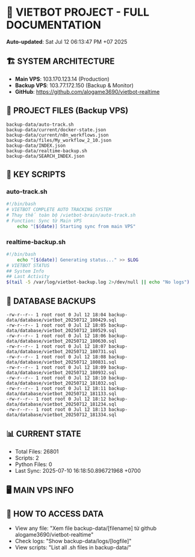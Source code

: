 # 🤖 VIETBOT PROJECT - FULL DOCUMENTATION
**Auto-updated**: Sat Jul 12 06:13:47 PM +07 2025

## 🏗️ SYSTEM ARCHITECTURE
- **Main VPS**: 103.170.123.14 (Production)
- **Backup VPS**: 103.77.172.150 (Backup & Monitor)
- **GitHub**: https://github.com/alogame3690/vietbot-realtime

## 📁 PROJECT FILES (Backup VPS)
```
backup-data/auto-track.sh
backup-data/current/docker-state.json
backup-data/current/n8n_workflows.json
backup-data/files/My_workflow_2_10.json
backup-data/INDEX.json
backup-data/realtime-backup.sh
backup-data/SEARCH_INDEX.json
```

## 🔧 KEY SCRIPTS
### auto-track.sh
```bash
#!/bin/bash
# VIETBOT COMPLETE AUTO TRACKING SYSTEM
# Thay thế toàn bộ /vietbot-brain/auto-track.sh
# Function: Sync từ Main VPS
    echo "[$(date)] Starting sync from main VPS"
```
### realtime-backup.sh
```bash
#!/bin/bash
    echo "[$(date)] Generating status..." >> $LOG
# VIETBOT STATUS
## System Info
## Last Activity
$(tail -5 /var/log/vietbot-backup.log 2>/dev/null || echo "No logs")
```

## 💾 DATABASE BACKUPS
```
-rw-r--r-- 1 root root 0 Jul 12 18:04 backup-data/database/vietbot_20250712_180429.sql
-rw-r--r-- 1 root root 0 Jul 12 18:05 backup-data/database/vietbot_20250712_180529.sql
-rw-r--r-- 1 root root 0 Jul 12 18:06 backup-data/database/vietbot_20250712_180630.sql
-rw-r--r-- 1 root root 0 Jul 12 18:07 backup-data/database/vietbot_20250712_180731.sql
-rw-r--r-- 1 root root 0 Jul 12 18:08 backup-data/database/vietbot_20250712_180831.sql
-rw-r--r-- 1 root root 0 Jul 12 18:09 backup-data/database/vietbot_20250712_180932.sql
-rw-r--r-- 1 root root 0 Jul 12 18:10 backup-data/database/vietbot_20250712_181032.sql
-rw-r--r-- 1 root root 0 Jul 12 18:11 backup-data/database/vietbot_20250712_181133.sql
-rw-r--r-- 1 root root 0 Jul 12 18:12 backup-data/database/vietbot_20250712_181234.sql
-rw-r--r-- 1 root root 0 Jul 12 18:13 backup-data/database/vietbot_20250712_181334.sql
```

## 📊 CURRENT STATE
- Total Files: 26801
- Scripts: 2
- Python Files: 0
- Last Sync: 2025-07-10 16:18:50.896721968 +0700

## 🖥️ MAIN VPS INFO


## 🚨 HOW TO ACCESS DATA
- View any file: "Xem file backup-data/[filename] từ github alogame3690/vietbot-realtime"
- Check logs: "Show backup-data/logs/[logfile]"
- View scripts: "List all .sh files in backup-data/"
